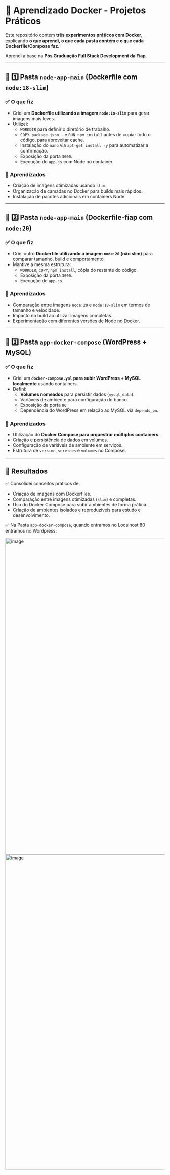 # 🐳 Aprendizado Docker - Projetos Práticos

Este repositório contém **três experimentos práticos com Docker**, explicando **o que aprendi, o que cada pasta contém e o que cada Dockerfile/Compose faz.**

Aprendi a base na **Pós Graduação Full Stack Development da Fiap**.

---

## 📂 1️⃣ Pasta `node-app-main` (Dockerfile com `node:18-slim`)

### ✅ O que fiz
- Criei um **Dockerfile utilizando a imagem `node:18-slim`** para gerar imagens mais leves.
- Utilizei:
  - `WORKDIR` para definir o diretório de trabalho.
  - `COPY package.json .` e `RUN npm install` antes de copiar todo o código, para aproveitar cache.
  - Instalação do `nano` via `apt-get install -y` para automatizar a confirmação.
  - Exposição da porta `3000`.
  - Execução do `app.js` com Node no container.

### 🎯 Aprendizados
- Criação de imagens otimizadas usando `slim`.
- Organização de camadas no Docker para builds mais rápidos.
- Instalação de pacotes adicionais em containers Node.

---

## 📂 2️⃣ Pasta `node-app-main` (Dockerfile-fiap com `node:20`)

### ✅ O que fiz
- Criei outro **Dockerfile utilizando a imagem `node:20` (não slim)** para comparar tamanho, build e comportamento.
- Mantive a mesma estrutura:
  - `WORKDIR`, `COPY`, `npm install`, cópia do restante do código.
  - Exposição da porta `3000`.
  - Execução de `app.js`.

### 🎯 Aprendizados
- Comparação entre imagens `node:20` e `node:18-slim` em termos de tamanho e velocidade.
- Impacto no build ao utilizar imagens completas.
- Experimentação com diferentes versões de Node no Docker.

---

## 📂 3️⃣ Pasta `app-docker-compose` (WordPress + MySQL)

### ✅ O que fiz
- Criei um **`docker-compose.yml` para subir WordPress + MySQL localmente** usando containers.
- Defini:
  - **Volumes nomeados** para persistir dados (`mysql_data`).
  - Variáveis de ambiente para configuração do banco.
  - Exposição da porta `80`.
  - Dependência do WordPress em relação ao MySQL via `depends_on`.

### 🎯 Aprendizados
- Utilização do **Docker Compose para orquestrar múltiplos containers**.
- Criação e persistência de dados em volumes.
- Configuração de variáveis de ambiente em serviços.
- Estrutura de `version`, `services` e `volumes` no Compose.
---

## 🚀 Resultados

✅ Consolidei conceitos práticos de:

- Criação de imagens com Dockerfiles.
- Comparação entre imagens otimizadas (`slim`) e completas.
- Uso do Docker Compose para subir ambientes de forma prática.
- Criação de ambientes isolados e reproduzíveis para estudo e desenvolvimento.

✅ Na Pasta `app-docker-compose`, quando entramos no Localhost:80 entramos no Wordpress:

<img width="1906" height="1000" alt="image" src="https://github.com/user-attachments/assets/25f77bdb-c237-46ba-ad08-9e9b20603a99" />
<img width="1914" height="996" alt="image" src="https://github.com/user-attachments/assets/27353067-161e-4cbf-a943-d93a3c072e1a" />



